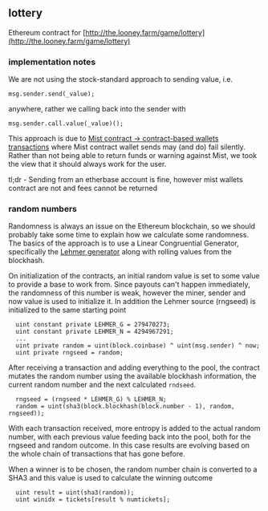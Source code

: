 ## lottery

Ethereum contract for [http://the.looney.farm/game/lottery](http://the.looney.farm/game/lottery)

### implementation notes

We are not using the stock-standard approach to sending value, i.e.

```
msg.sender.send(_value);
```

anywhere, rather we calling back into the sender with

```
msg.sender.call.value(_value)();
```

This approach is due to [Mist contract -> contract-based wallets transactions](https://github.com/ethereum/mist/issues/135) where Mist contract wallet sends may (and do) fail silently. Rather than not being able to return funds or warning against Mist, we took the view that it should always work for the user.

tl;dr - Sending from an etherbase account is fine, however mist wallets contract are not and fees cannot be returned


### random numbers

Randomness is always an issue on the Ethereum blockchain, so we should probably take some time to explain how we calculate some randomness. The basics of the approach is to use a Linear Congruential Generator, specifically the [Lehmer generator](https://en.wikipedia.org/wiki/Lehmer_random_number_generator) along with rolling values from the blockhash.

On initialization of the contracts, an initial random value is set to some value to provide a base to work from. Since payouts can't happen immediately, the randomness of this number is weak, however the miner, sender and now value is used to initialize it. In addition the Lehmer source (rngseed) is initialized to the same starting point

```
  uint constant private LEHMER_G = 279470273;
  uint constant private LEHMER_N = 4294967291;
  ...
  uint private random = uint(block.coinbase) ^ uint(msg.sender) ^ now;
  uint private rngseed = random;
```

After receiving a transaction and adding everything to the pool, the contract mutates the random number using the available blockhash information, the current random number and the next calculated `rndseed`.

```
  rngseed = (rngseed * LEHMER_G) % LEHMER_N;
  random = uint(sha3(block.blockhash(block.number - 1), random, rngseed));
```

With each transaction received, more entropy is added to the actual random number, with each previous value feeding back into the pool, both for the rngseed and random outcome. In this case results are evolving based on the whole chain of transactions that has gone before.

When a winner is to be chosen, the random number chain is converted to a SHA3 and this value is used to calculate the winning outcome

```
  uint result = uint(sha3(random));
  uint winidx = tickets[result % numtickets];
```
